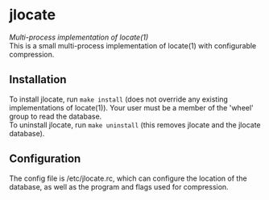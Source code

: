 jlocate
=======
_Multi-process implementation of locate(1)_  
This is a small multi-process implementation of locate(1) with configurable 
compression.

## Installation
To install jlocate, run `make install` (does not override any existing implementations of locate(1)). 
Your user must be a member of the 'wheel' group to read the database.  
To uninstall jlocate, run `make uninstall` (this removes jlocate and the jlocate database).

## Configuration
The config file is /etc/jlocate.rc, which can configure the location of 
the database, as well as the program and flags used for compression.
